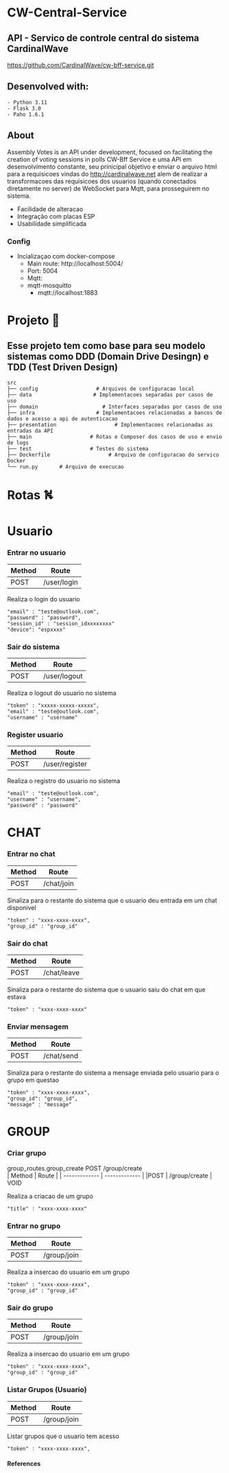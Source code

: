 # CW-Central-Service

## API - Servico de controle central do sistema CardinalWave
https://github.com/CardinalWave/cw-bff-service.git

## Desenvolved with:
    - Python 3.11
    - Flask 3.0
	- Paho 1.6.1


## About
Assembly Votes is an API under development, focused on facilitating the creation of voting sessions in polls 
CW-Bff Service e uma API em desenvolvimento constante, seu prinicipal objetivo e enviar o arquivo html para a requisicoes vindas do http://cardinalwave.net alem de realizar a transformacoes das requisicoes dos usuarios (quando conectados diretamente no server) de WebSocket para Mqtt, para prosseguirem no sistema.

- Facilidade de alteracao
- Integração com placas ESP
- Usabilidade simplificada


### Config
 - Incializaçao com docker-compose
    - Main route: http://localhost:5004/
    - Port: 5004
    - Mqtt:
	- mqtt-mosquitto
        - mqtt://localhost:1883

# Projeto 🚧
## Esse projeto tem como base para seu modelo sistemas  como DDD (Domain Drive Desingn) e TDD (Test Driven Design)

    src
    ├── config                   # Arquivos de configuracao local 
    ├── data                    # Implementacoes separadas por casos de uso
    ├── domain                     # Interfaces separadas por casos de uso
    ├── infra                    # Implementacoes relacionadas a bancos de dados e acesso a api de autenticacao
    ├── presentation                   # Implementacoes relacionadas as entradas da API 
    ├── main                   # Rotas e Composer dos casos de uso e envio de logs
    ├── test                   # Testes do sistema
	├── Dockerfile                   # Arquivo de configuracao do servico Docker
	└── run.py       # Arquivo de execucao

# Rotas ⛕

# Usuario
### Entrar no usuario
| Method | Route | 
| ------------- | ------------- |
|POST           | /user/login | VOID

Realiza o login do usuario

    "email" : "teste@outlook.com",
    "password" : "password", 
    "session_id" : "session_idxxxxxxxx"
	"device": "espxxxx"


### Sair do sistema
| Method | Route | 
| ------------- | ------------- |
|POST           | /user/logout | VOID

Realiza o logout do usuario no sistema

    "token" : "xxxxx-xxxxx-xxxxx",
    "email" : "teste@outlook.com", 
    "username" : "username"

### Register usuario
| Method | Route | 
| ------------- | ------------- |
|POST           | /user/register | VOID

Realiza o registro do usuario no sistema

    "email" : "teste@outlook.com", 
    "username" : "username",
	"password" : "password"

# CHAT
### Entrar no chat
| Method | Route | 
| ------------- | ------------- |
|POST           | /chat/join | VOID

Sinaliza para o restante do sistema que o usuario deu entrada em um chat disponivel

    "token" : "xxxx-xxxx-xxxx", 
    "group_id" : "group_id"



### Sair do chat
| Method | Route | 
| ------------- | ------------- |
|POST           | /chat/leave| VOID

Sinaliza para o restante do sistema que o usuario saiu do chat em que estava

    "token" : "xxxx-xxxx-xxxx"


### Enviar mensagem
| Method | Route | 
| ------------- | ------------- |
|POST           | /chat/send| VOID

Sinaliza para o restante do sistema a mensage enviada pelo usuario para o grupo em questao

    "token" : "xxxx-xxxx-xxxx",
	"group_id": "group_id",
	"message" : "message"

# GROUP
### Criar grupo
group_routes.group_create  POST     /group/create          
| Method | Route | 
| ------------- | ------------- |
|POST           | /group/create | VOID

Realiza a criacao de um grupo

    "title" : "xxxx-xxxx-xxxx"

### Entrar no grupo
| Method | Route | 
| ------------- | ------------- |
|POST           | /group/join| VOID

Realiza a insercao do usuario em um grupo

    "token" : "xxxx-xxxx-xxxx",
	"group_id" : "group_id"

### Sair do grupo
| Method | Route | 
| ------------- | ------------- |
|POST           | /group/join| VOID

Realiza a insercao do usuario em um grupo

    "token" : "xxxx-xxxx-xxxx",
	"group_id" : "group_id"

### Listar Grupos (Usuario)
| Method | Route | 
| ------------- | ------------- |
|POST           | /group/join| VOID

Listar grupos que o usuario tem acesso

    "token" : "xxxx-xxxx-xxxx",


#### References
